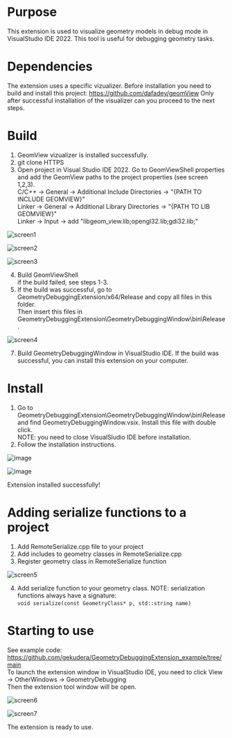 # Purpose
This extension is used to visualize geometry models in debug mode in VisualStudio IDE 2022.
This tool is useful for debugging geometry tasks.

# Dependencies
The extension uses a specific vizualizer. Before installation you need to build and install this project:
https://github.com/dafadey/geomView
Only after successful installation of the visualizer can you proceed to the next steps.

# Build
1. GeomView vizualizer is installed successfully.
2. git clone HTTPS
3. Open project in Visual Studio IDE 2022. Go to GeomViewShell properties and add the GeomView paths to the project properties (see screen 1,2,3).  
C/C++ -> General -> Additional Include Directories -> "{PATH TO INCLUDE GEOMVIEW}"  
Linker -> General -> Additional Library Directories -> "{PATH TO LIB GEOMVIEW}"  
Linker -> Input -> add "libgeom_view.lib;opengl32.lib;gdi32.lib;"  

![screen1](https://github.com/gekudera/GeometryDebuggingExtension/assets/67547100/1457357a-60bf-442a-8827-a69f32a1d3de)

![screen2](https://github.com/gekudera/GeometryDebuggingExtension/assets/67547100/a39b23e3-e158-4911-83a7-61bbbc253993)

![screen3](https://github.com/gekudera/GeometryDebuggingExtension/assets/67547100/1f460d99-b440-4596-9ee3-9c2d926b27a7)

4. Build GeomViewShell  
if the build failed, see steps 1-3.  
5. If the build was successful, go to GeometryDebuggingExtension/x64/Release and copy all files in this folder.  
Then insert this files in GeometryDebuggingExtension\GeometryDebuggingWindow\bin\Release.

![screen4](https://github.com/gekudera/GeometryDebuggingExtension/assets/67547100/b98c7bee-207f-4dde-bfe3-512b1dbf91de)

7. Build GeometryDebuggingWindow in VisualStudio IDE.
If the build was successful, you can install this extension on your computer.

# Install
1. Go to GeometryDebuggingExtension\GeometryDebuggingWindow\bin\Release and find GeometryDebuggingWindow.vsix. Install this file with double click.  
NOTE: you need to close VisualSludio IDE before installation.
3. Follow the installation instructions.

![image](https://github.com/gekudera/GeometryDebuggingExtension/assets/67547100/a3a2df47-adf8-4204-9e28-9765b76545af)

![image](https://github.com/gekudera/GeometryDebuggingExtension/assets/67547100/cb6c4249-296e-4e16-8b77-b562142ab38c)

Extension installed successfully!

# Adding serialize functions to a project
1. Add RemoteSerialize.cpp file to your project
2. Add includes to geometry classes in RemoteSerialize.cpp
3. Register geometry class in RemoteSerialize function
   
![screen5](https://github.com/gekudera/GeometryDebuggingExtension/assets/67547100/601b15cb-37e8-4851-951d-462d545e01c4)

4. Add serialize function to your geometry class.
NOTE: serialization functions always have a signature:  
`void serialize(const GeometryClass* p, std::string name)`

# Starting to use
See example code: https://github.com/gekudera/GeometryDebuggingExtension_example/tree/main  
To launch the extension window in VisualStudio IDE, you need to click View -> OtherWindows -> GeometryDebugging  
Then the extension tool window will be open.

![screen6](https://github.com/gekudera/GeometryDebuggingExtension/assets/67547100/10cd927d-3c30-4fe1-9c4f-81cd7f8ee01a)

![screen7](https://github.com/gekudera/GeometryDebuggingExtension/assets/67547100/a4813172-d165-40d1-8030-b39b76877862)

The extension is ready to use.
